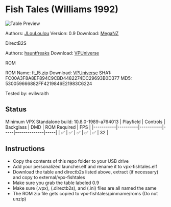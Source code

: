 # Fish Tales (Williams 1992)

![Table Preview](https://github.com/evilwraith/vpx-images/blob/main/vpx-fishtales.png)

Authors: [JLouLoulou](https://www.vpforums.org/index.php?showuser=134330)
Version: 0.9
Download: [MegaNZ](https://mega.nz/folder/GiAnQSDJ#SxGRZIdR30ZsUda2-sF84w/folder/W6gTgSyD)

DirectB2S

Authors: [hauntfreaks](https://vpuniverse.com/profile/5216-hauntfreaks/)
Download: [VPUniverse](https://vpuniverse.com/files/file/18292-fish-tales-williams-1992-b2s-with-full-dmd/)

ROM

ROM Name: ft_l5.zip
Download: [VPUniverse](https://vpuniverse.com/files/file/899-ft_l5zip/)
SHA1: FC00A3F8A8EF894C9CBD4482274DC29693B0D377
MD5:  530059666882FF4219846E21983C6224 

Tested by: evilwraith

## Status 

Minimum VPX Standalone build: 10.8.0-1989-a764013
| Playfield | Controls | Backglass | DMD | ROM Required | FPS | 
|-----------|----------|-----------|-----|--------------|-----|
| :white_check_mark: | :white_check_mark: | :white_check_mark: | :white_check_mark: | :white_check_mark: | 32 |

## Instructions

- Copy the contents of this repo folder to your USB drive
- Add your personalized launcher.elf and rename it to vpx-fishtales.elf
- Download the table and directb2s listed above, extract (if necessary) and copy to external/vpx-fishtales
- Make sure you grab the table labeled 0.9
- Make sure (.vpx), (.directb2s), and (.ini) files are all named the same
- The ROM zip file gets copied to vpx-fishtales/pinmame/roms (Do not unzip)